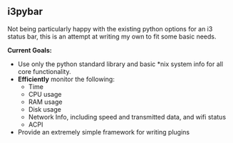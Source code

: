 i3pybar
-------

Not being particularly happy with the existing python options for an i3 status
bar, this is an attempt at writing my own to fit some basic needs.

**Current Goals:**

* Use only the python standard library and basic \*nix system info for all core
  functionality.
* **Efficiently** monitor the following:
    * Time
    * CPU usage
    * RAM usage
    * Disk usage
    * Network Info, including speed and transmitted data, and wifi status
    * ACPI
* Provide an extremely simple framework for writing plugins
